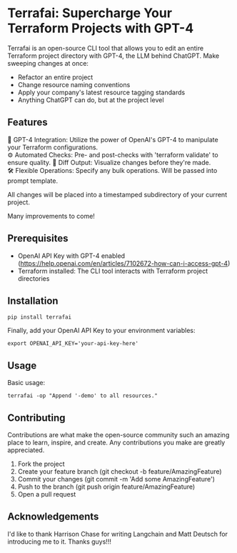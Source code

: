 # Terrafai: Supercharge Your Terraform Projects with GPT-4

Terrafai is an open-source CLI tool that allows you to edit an entire Terraform project directory with GPT-4, the LLM behind ChatGPT. Make sweeping changes at once:

- Refactor an entire project
- Change resource naming conventions
- Apply your company's latest resource tagging standards
- Anything ChatGPT can do, but at the project level


## Features

🤖 GPT-4 Integration: Utilize the power of OpenAI's GPT-4 to manipulate your Terraform configurations.  
⚙️ Automated Checks: Pre- and post-checks with 'terraform validate' to ensure quality.
🔄 Diff Output: Visualize changes before they're made.  
🛠️ Flexible Operations: Specify any bulk operations. Will be passed into prompt template. 

All changes will be placed into a timestamped subdirectory of your current project.  

Many improvements to come!  

## Prerequisites

- OpenAI API Key with GPT-4 enabled (https://help.openai.com/en/articles/7102672-how-can-i-access-gpt-4)
- Terraform installed: The CLI tool interacts with Terraform project directories

## Installation

```
pip install terrafai
```

Finally, add your OpenAI API Key to your environment variables:

```
export OPENAI_API_KEY='your-api-key-here'
```

## Usage

Basic usage:

```
terrafai -op "Append '-demo' to all resources."
```

## Contributing

Contributions are what make the open-source community such an amazing place to learn, inspire, and create. Any contributions you make are greatly appreciated.

1. Fork the project
1. Create your feature branch (git checkout -b feature/AmazingFeature)
1. Commit your changes (git commit -m 'Add some AmazingFeature')
1. Push to the branch (git push origin feature/AmazingFeature)
1. Open a pull request


## Acknowledgements

I'd like to thank Harrison Chase for writing Langchain and Matt Deutsch for introducing me to it. Thanks guys!!!

